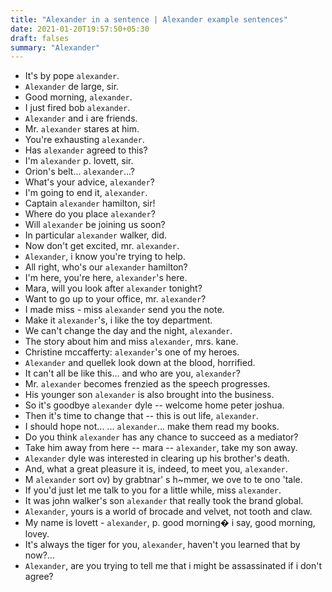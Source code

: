 ```yaml
---
title: "Alexander in a sentence | Alexander example sentences"
date: 2021-01-20T19:57:50+05:30
draft: falses
summary: "Alexander"
---
```

- It's by pope `alexander`.
- `Alexander` de large, sir.
- Good morning, `alexander`.
- I just fired bob `alexander`.
- `Alexander` and i are friends.
- Mr. `alexander` stares at him.
- You're exhausting `alexander`.
- Has `alexander` agreed to this?
- I'm `alexander` p. lovett, sir.
- Orion's belt... `alexander`...?
- What's your advice, `alexander`?
- I'm going to end it, `alexander`.
- Captain `alexander` hamilton, sir!
- Where do you place `alexander`?
- Will `alexander` be joining us soon?
- In particular `alexander` walker, did.
- Now don't get excited, mr. `alexander`.
- `Alexander`, i know you're trying to help.
- All right, who's our `alexander` hamilton?
- I'm here, you're here, `alexander`'s here.
- Mara, will you look after `alexander` tonight?
- Want to go up to your office, mr. `alexander`?
- I made miss - miss `alexander` send you the note.
- Make it `alexander`'s, i like the toy department.
- We can't change the day and the night, `alexander`.
- The story about him and miss `alexander`, mrs. kane.
- Christine mccafferty: `alexander`'s one of my heroes.
- `Alexander` and quellek look down at the blood, horrified.
- It can't all be like this... and who are you, `alexander`?
- Mr. `alexander` becomes frenzied as the speech progresses.
- His younger son `alexander` is also brought into the business.
- So it's goodbye `alexander` dyle -- welcome home peter joshua.
- Then it's time to change that -- this is out life, `alexander`.
- I should hope not... ... `alexander`... make them read my books.
- Do you think `alexander` has any chance to succeed as a mediator?
- Take him away from here -- mara -- `alexander`, take my son away.
- `Alexander` dyle was interested in clearing up his brother's death.
- And, what a great pleasure it is, indeed, to meet you, `alexander`.
- M `alexander` sort ov) by grabtnar' s h~mmer, we ove to te ono 'tale.
- If you'd just let me talk to you for a little while, miss `alexander`.
- It was john walker's son `alexander` that really took the brand global.
- `Alexander`, yours is a world of brocade and velvet, not tooth and claw.
- My name is lovett - `alexander`, p. good morning� i say, good morning, lovey.
- It's always the tiger for you, `alexander`, haven't you learned that by now?...
- `Alexander`, are you trying to tell me that i might be assassinated if i don't agree?
                 

